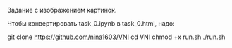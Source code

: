 Задание с изображением картинок.

Чтобы конвертировать task_0.ipynb в task_0.html, надо:

git clone https://github.com/nina1603/VNI
cd VNI
chmod +x run.sh
./run.sh
